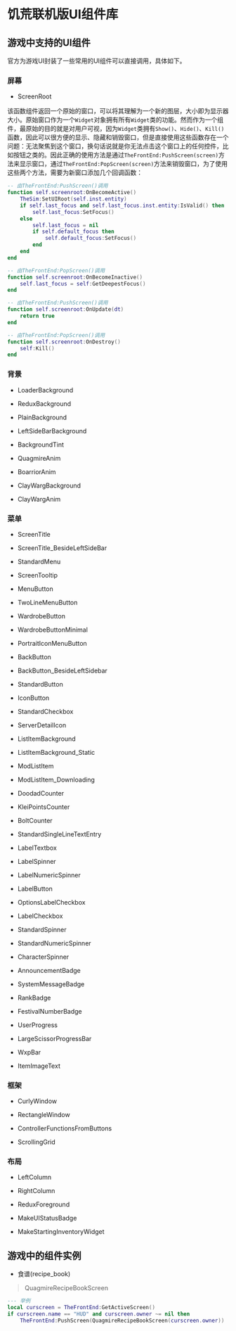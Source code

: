 # 饥荒联机版UI组件库

## 游戏中支持的UI组件

官方为游戏UI封装了一些常用的UI组件可以直接调用，具体如下。

### 屏幕

* ScreenRoot

该函数组件返回一个原始的窗口，可以将其理解为一个新的图层，大小即为显示器大小。原始窗口作为一个`Widget`对象拥有所有`Widget`类的功能。然而作为一个组件，最原始的目的就是对用户可视，因为`Widget`类拥有`Show()`、`Hide()`、`Kill()`函数，因此可以很方便的显示、隐藏和销毁窗口，但是直接使用这些函数存在一个问题：无法聚焦到这个窗口，换句话说就是你无法点击这个窗口上的任何控件，比如按钮之类的。因此正确的使用方法是通过`TheFrontEnd:PushScreen(screen)`方法来显示窗口，通过`TheFrontEnd:PopScreen(screen)`方法来销毁窗口，为了使用这些两个方法，需要为新窗口添加几个回调函数：

```lua
-- 由TheFrontEnd:PushScreen()调用
function self.screenroot:OnBecomeActive()
    TheSim:SetUIRoot(self.inst.entity)
    if self.last_focus and self.last_focus.inst.entity:IsValid() then
        self.last_focus:SetFocus()
    else
        self.last_focus = nil
        if self.default_focus then
            self.default_focus:SetFocus()
        end
    end
end

-- 由TheFrontEnd:PopScreen()调用
function self.screenroot:OnBecomeInactive()
    self.last_focus = self:GetDeepestFocus()
end

-- 由TheFrontEnd:PushScreen()调用
function self.screenroot:OnUpdate(dt)
    return true
end

-- 由TheFrontEnd:PopScreen()调用
function self.screenroot:OnDestroy()
    self:Kill()
end
```

### 背景

* LoaderBackground

* ReduxBackground

* PlainBackground

* LeftSideBarBackground

* BackgroundTint

* QuagmireAnim

* BoarriorAnim

* ClayWargBackground

* ClayWargAnim

### 菜单

* ScreenTitle

* ScreenTitle_BesideLeftSideBar

* StandardMenu

* ScreenTooltip

* MenuButton

* TwoLineMenuButton

* WardrobeButton

* WardrobeButtonMinimal

* PortraitIconMenuButton

* BackButton

* BackButton_BesideLeftSidebar

* StandardButton

* IconButton

* StandardCheckbox

* ServerDetailIcon

* ListItemBackground

* ListItemBackground_Static

* ModListItem

* ModListItem_Downloading

* DoodadCounter

* KleiPointsCounter

* BoltCounter

* StandardSingleLineTextEntry

* LabelTextbox

* LabelSpinner

* LabelNumericSpinner

* LabelButton

* OptionsLabelCheckbox

* LabelCheckbox

* StandardSpinner

* StandardNumericSpinner

* CharacterSpinner

* AnnouncementBadge

* SystemMessageBadge

* RankBadge

* FestivalNumberBadge

* UserProgress

* LargeScissorProgressBar

* WxpBar

* ItemImageText

### 框架

* CurlyWindow

* RectangleWindow

* ControllerFunctionsFromButtons

* ScrollingGrid

### 布局

* LeftColumn

* RightColumn

* ReduxForeground

* MakeUIStatusBadge

* MakeStartingInventoryWidget

## 游戏中的组件实例

* 食谱(recipe_book)
> QuagmireRecipeBookScreen
```lua
--- 举例
local curscreen = TheFrontEnd:GetActiveScreen()
if curscreen.name == "HUD" and curscreen.owner ~= nil then
    TheFrontEnd:PushScreen(QuagmireRecipeBookScreen(curscreen.owner))
```
